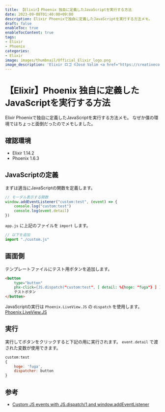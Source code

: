 ```yaml
---
title: 【Elixir】Phoenix 独自に定義したJavaScriptを実行する方法
date: 2023-09-08T01:40:00+09:00
description: Elixir Phoenixで独自に定義したJavaScriptを実行する方法メモ。
draft: false
enableToc: true
enableTocContent: true
tags: 
- Elixir
- Phoenix
categories: 
- Elixir
image: images/thumbnail/Official_Elixir_logo.png
image_description: 'Elixir ロゴ ©José Valim <a href="https://creativecommons.org/licenses/by-sa/4.0" target="_blank" rel="nofollow noopener">CC 表示-継承 4.0</a>'
---
```


# 【Elixir】Phoenix 独自に定義したJavaScriptを実行する方法
Elixir Phoenixで独自に定義したJavaScriptを実行する方法メモ。
なぜか僕の環境ではちょっと面倒だったのでメモしました。

## 確認環境
* Elixir 1.14.2
* Phoenix 1.6.3

## JavaScriptの定義
まずは適当にJavaScriptの関数を定義します。

```js:assets/js/custom.js
// モーダル表示する関数
window.addEventListener("custom:test", (event) => {
    console.log("custom:test")
    console.log(event.detail)
})
```

`app.js` に上記のファイルを `import` します。

```js:assets/js/app.js
// 以下を追加
import "./custom.js"
```

## 画面側
テンプレートファイルにテスト用ボタンを追加します。
```html
<button
    type="button"
    phx-click={JS.dispatch("custom:test", [ detail: %{hoge: "fuga"} ] )}>
    テストボタン
</button>
```

JavaScriptの実行は `Phoenix.LiveView.JS` の `dispatch` を使用します。
<a href="https://hexdocs.pm/phoenix_live_view/0.19.5/Phoenix.LiveView.JS.html" target="_blank" rel="nofollow noopener">Phoenix.LiveView.JS</a>

## 実行
実行してボタンをクリックすると下記の用に実行されます。
`event.detail` で渡された変数が使用できます。
```js
custom:test
{
    hoge: 'fuga',
    dispatcher: button
}
```

## 参考
* <a href="https://hexdocs.pm/phoenix_live_view/0.19.5/Phoenix.LiveView.JS.html#module-custom-js-events-with-js-dispatch-1-and-window-addeventlistener" target="_blank" rel="nofollow noopener">Custom JS events with JS.dispatch/1 and window.addEventListener</a>

